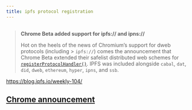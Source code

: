 ```yaml
---
title: ipfs protocol registration
---
```


##
> **Chrome Beta added support for ipfs:// and ipns://**
>
> Hot on the heels of the news of Chromium’s support for dweb protocols (including > `ipfs://`) comes the announcement that Chrome Beta extended their safelist distributed web schemes for [`registerProtocolHandler()`](https://developer.mozilla.org/en-US/docs/Web/API/Navigator/registerProtocolHandler). IPFS was included alongside `cabal`, `dat`, `did`, `dweb`, `ethereum`, `hyper`, `ipns`, and `ssb`.

https://blog.ipfs.io/weekly-104/
## [Chrome announcement](https://blog.chromium.org/2020/09/chrome-86-improved-focus-highlighting.html)
##